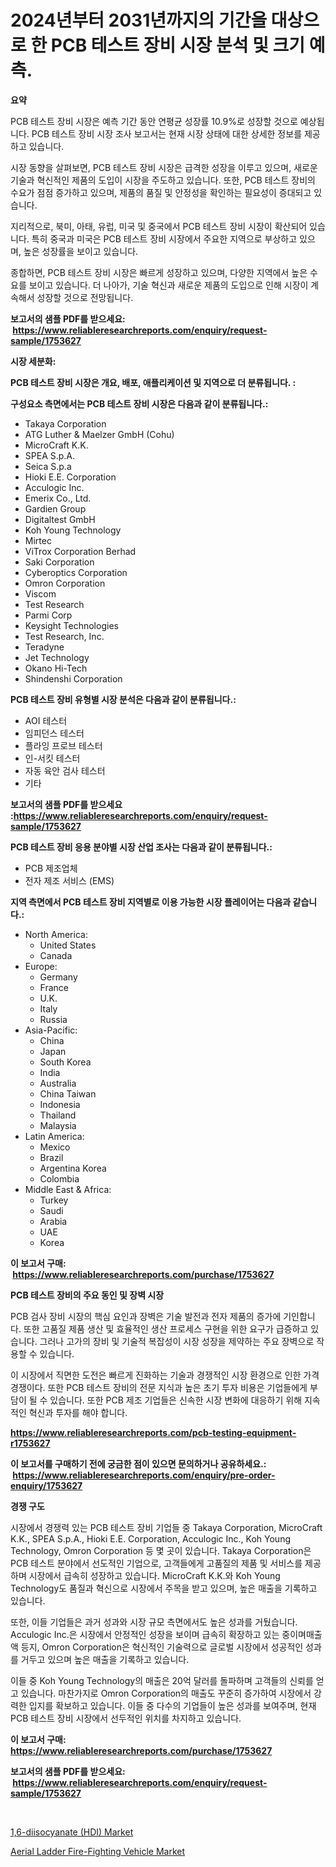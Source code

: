 <p><h1>2024년부터 2031년까지의 기간을 대상으로 한 PCB 테스트 장비 시장 분석 및 크기 예측.</h1></p><p><strong>요약</strong></p>
<p><p>PCB 테스트 장비 시장은 예측 기간 동안 연평균 성장률 10.9%로 성장할 것으로 예상됩니다. PCB 테스트 장비 시장 조사 보고서는 현재 시장 상태에 대한 상세한 정보를 제공하고 있습니다. </p><p>시장 동향을 살펴보면, PCB 테스트 장비 시장은 급격한 성장을 이루고 있으며, 새로운 기술과 혁신적인 제품의 도입이 시장을 주도하고 있습니다. 또한, PCB 테스트 장비의 수요가 점점 증가하고 있으며, 제품의 품질 및 안정성을 확인하는 필요성이 증대되고 있습니다.</p><p>지리적으로, 북미, 아태, 유럽, 미국 및 중국에서 PCB 테스트 장비 시장이 확산되어 있습니다. 특히 중국과 미국은 PCB 테스트 장비 시장에서 주요한 지역으로 부상하고 있으며, 높은 성장률을 보이고 있습니다.</p><p>종합하면, PCB 테스트 장비 시장은 빠르게 성장하고 있으며, 다양한 지역에서 높은 수요를 보이고 있습니다. 더 나아가, 기술 혁신과 새로운 제품의 도입으로 인해 시장이 계속해서 성장할 것으로 전망됩니다.</p></p>
<p><strong>보고서의 샘플 PDF를 받으세요: &nbsp;<a href="https://www.reliableresearchreports.com/enquiry/request-sample/1753627">https://www.reliableresearchreports.com/enquiry/request-sample/1753627</a></strong></p>
<p><strong>시장 세분화:</strong></p>
<p><strong> PCB 테스트 장비 시장은 개요, 배포, 애플리케이션 및 지역으로 더 분류됩니다. :</strong></p>
<p><strong>구성요소 측면에서는 PCB 테스트 장비 시장은 다음과 같이 분류됩니다.:</strong></p>
<p><ul><li>Takaya Corporation</li><li>ATG Luther & Maelzer GmbH (Cohu)</li><li>MicroCraft K.K.</li><li>SPEA S.p.A.</li><li>Seica S.p.a</li><li>Hioki E.E. Corporation</li><li>Acculogic Inc.</li><li>Emerix Co., Ltd.</li><li>Gardien Group</li><li>Digitaltest GmbH</li><li>Koh Young Technology</li><li>Mirtec</li><li>ViTrox Corporation Berhad</li><li>Saki Corporation</li><li>Cyberoptics Corporation</li><li>Omron Corporation</li><li>Viscom</li><li>Test Research</li><li>Parmi Corp</li><li>Keysight Technologies</li><li>Test Research, Inc.</li><li>Teradyne</li><li>Jet Technology</li><li>Okano Hi-Tech</li><li>Shindenshi Corporation</li></ul></p>
<p><strong> PCB 테스트 장비 유형별 시장 분석은 다음과 같이 분류됩니다.:</strong></p>
<p><ul><li>AOI 테스터</li><li>임피던스 테스터</li><li>플라잉 프로브 테스터</li><li>인-서킷 테스터</li><li>자동 육안 검사 테스터</li><li>기타</li></ul></p>
<p><strong>보고서의 샘플 PDF를 받으세요 :<a href="https://www.reliableresearchreports.com/enquiry/request-sample/1753627">https://www.reliableresearchreports.com/enquiry/request-sample/1753627</a></strong></p>
<p><strong> PCB 테스트 장비 응용 분야별 시장 산업 조사는 다음과 같이 분류됩니다.:</strong></p>
<p><ul><li>PCB 제조업체</li><li>전자 제조 서비스 (EMS)</li></ul></p>
<p><strong>지역 측면에서 PCB 테스트 장비 지역별로 이용 가능한 시장 플레이어는 다음과 같습니다.:</strong></p>
<p><ul>
    <li>
        North America:
        <ul>
            <li>United States</li>
            <li>Canada</li>
        </ul>
    </li>
    <li>
        Europe:
        <ul>
            <li>Germany</li>
            <li>France</li>
            <li>U.K.</li>
            <li>Italy</li>
            <li>Russia</li>
        </ul>
    </li>
    <li>
        Asia-Pacific:
        <ul>
            <li>China</li>
            <li>Japan</li>
            <li>South Korea</li>
            <li>India</li>
            <li>Australia</li>
            <li>China Taiwan</li>
            <li>Indonesia</li>
            <li>Thailand</li>
            <li>Malaysia</li>
        </ul>
    </li>
    <li>
        Latin America:
        <ul>
            <li>Mexico</li>
            <li>Brazil</li>
            <li>Argentina Korea</li>
            <li>Colombia</li>
        </ul>
    </li>
    <li>
        Middle East & Africa:
        <ul>
            <li>Turkey</li>
            <li>Saudi</li>
            <li>Arabia</li>
            <li>UAE</li>
            <li>Korea</li>
        </ul>
    </li>
    </ul></p>
<p><strong>이 보고서 구매: &nbsp;<a href="https://www.reliableresearchreports.com/purchase/1753627">https://www.reliableresearchreports.com/purchase/1753627</a></strong></p>
<p><strong>PCB 테스트 장비의 주요 동인 및 장벽 시장</strong></p>
<p><p>PCB 검사 장비 시장의 핵심 요인과 장벽은 기술 발전과 전자 제품의 증가에 기인합니다. 또한 고품질 제품 생산 및 효율적인 생산 프로세스 구현을 위한 요구가 급증하고 있습니다. 그러나 고가의 장비 및 기술적 복잡성이 시장 성장을 제약하는 주요 장벽으로 작용할 수 있습니다.</p><p>이 시장에서 직면한 도전은 빠르게 진화하는 기술과 경쟁적인 시장 환경으로 인한 가격 경쟁이다. 또한 PCB 테스트 장비의 전문 지식과 높은 초기 투자 비용은 기업들에게 부담이 될 수 있습니다. 또한 PCB 제조 기업들은 신속한 시장 변화에 대응하기 위해 지속적인 혁신과 투자를 해야 합니다.</p></p>
<p><strong><a href="https://www.reliableresearchreports.com/pcb-testing-equipment-r1753627">https://www.reliableresearchreports.com/pcb-testing-equipment-r1753627</a></strong></p>
<p><strong>이 보고서를 구매하기 전에 궁금한 점이 있으면 문의하거나 공유하세요.: &nbsp;<a href="https://www.reliableresearchreports.com/enquiry/pre-order-enquiry/1753627">https://www.reliableresearchreports.com/enquiry/pre-order-enquiry/1753627</a></strong></p>
<p><strong>경쟁 구도</strong></p>
<p><p>시장에서 경쟁력 있는 PCB 테스트 장비 기업들 중 Takaya Corporation, MicroCraft K.K., SPEA S.p.A., Hioki E.E. Corporation, Acculogic Inc., Koh Young Technology, Omron Corporation 등 몇 곳이 있습니다. Takaya Corporation은 PCB 테스트 분야에서 선도적인 기업으로, 고객들에게 고품질의 제품 및 서비스를 제공하며 시장에서 급속히 성장하고 있습니다. MicroCraft K.K.와 Koh Young Technology도 품질과 혁신으로 시장에서 주목을 받고 있으며, 높은 매출을 기록하고 있습니다. </p><p>또한, 이들 기업들은 과거 성과와 시장 규모 측면에서도 높은 성과를 거뒀습니다.  Acculogic Inc.은 시장에서 안정적인 성장을 보이며 급속히 확장하고 있는 중이며매출액 등지, Omron Corporation은 혁신적인 기술력으로 글로벌 시장에서 성공적인 성과를 거두고 있으며 높은 매출을 기록하고 있습니다.</p><p>이들 중 Koh Young Technology의 매출은 20억 달러를 돌파하며 고객들의 신뢰를 얻고 있습니다. 마찬가지로 Omron Corporation의 매출도 꾸준히 증가하여 시장에서 강력한 입지를 확보하고 있습니다. 이들 중 다수의 기업들이 높은 성과를 보여주며, 현재 PCB 테스트 장비 시장에서 선두적인 위치를 차지하고 있습니다.</p></p>
<p><strong>이 보고서 구매: &nbsp; <a href="https://www.reliableresearchreports.com/purchase/1753627">https://www.reliableresearchreports.com/purchase/1753627</a></strong></p>
<p><strong>보고서의 샘플 PDF를 받으세요: &nbsp;<a href="https://www.reliableresearchreports.com/enquiry/request-sample/1753627">https://www.reliableresearchreports.com/enquiry/request-sample/1753627</a></strong><strong></strong></p>
<p>&nbsp;</p>
<p><p><a href="https://issuu.com/reportprime-2/docs/16-diisocyanate-hdi-market-size-2030.pptx">1,6-diisocyanate (HDI) Market</a></p><p><a href="https://issuu.com/reportprime-2/docs/aerial-ladder-fire-fighting-vehicle-market-size-20">Aerial Ladder Fire-Fighting Vehicle Market</a></p></p>